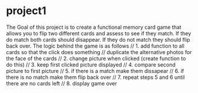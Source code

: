 # project1
The Goal of this project is to create a functional memory card game that allows you to flip two different cards and assess to see if they match. If they do match both cards should disappear. If they do not match they should flip back over. The logic behind the game is as follows // 1. add function to all cards so that the click does something // duplicate the alternative photos for the face of the cards // 2. change picture when clicked (create function to do this) // 3. keep first clicked picture displayed // 4. compare second picture to first picture // 5. if there is a match make them dissapear // 6. if there is no match make them flip back over // 7. repeat steps 5 and 6 until there are no cards left // 8. display game over

